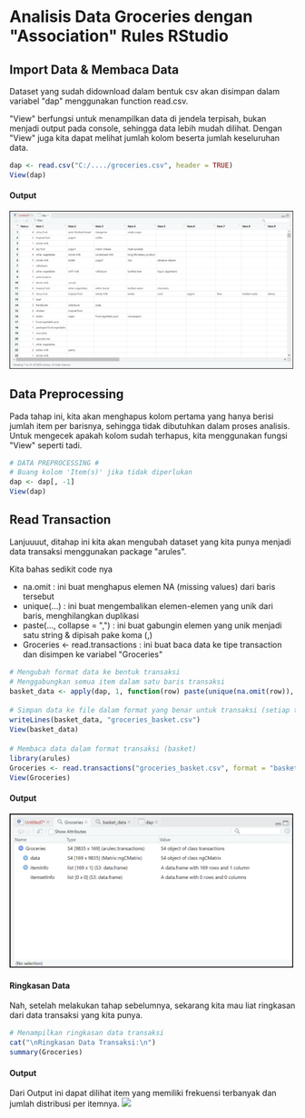 # Analisis Data Groceries dengan "Association" Rules RStudio
## Import Data & Membaca Data
Dataset yang sudah didownload dalam  bentuk csv akan disimpan dalam variabel "dap" menggunakan function read.csv.

"View" berfungsi untuk menampilkan data di jendela terpisah, bukan menjadi output pada console, sehingga data lebih mudah dilihat. Dengan "View" juga kita dapat melihat jumlah kolom beserta jumlah keseluruhan data.

```r
dap <- read.csv("C:/..../groceries.csv", header = TRUE)
View(dap)
```

#### Output
<img src="../gambar/viewdata.png" width="500">

## Data Preprocessing
Pada tahap ini, kita akan menghapus kolom pertama yang hanya berisi jumlah item per barisnya, sehingga tidak dibutuhkan dalam proses analisis. Untuk mengecek apakah kolom sudah terhapus, kita menggunakan fungsi "View" seperti tadi.

```r
# DATA PREPROCESSING #
# Buang kolom 'Item(s)' jika tidak diperlukan
dap <- dap[, -1]
View(dap)
```

## Read Transaction
Lanjuuuut, ditahap ini kita akan mengubah dataset yang kita punya menjadi data transaksi menggunakan package "arules".

Kita bahas sedikit code nya
- na.omit : ini buat menghapus elemen NA (missing values) dari baris tersebut
- unique(...) : ini buat mengembalikan elemen-elemen yang unik dari baris, menghilangkan duplikasi
- paste(..., collapse = ",") : ini buat gabungin elemen yang unik menjadi satu string & dipisah pake koma (,)
- Groceries <- read.transactions : ini buat baca data ke tipe transaction dan disimpen ke variabel "Groceries"

```r
# Mengubah format data ke bentuk transaksi
# Menggabungkan semua item dalam satu baris transaksi
basket_data <- apply(dap, 1, function(row) paste(unique(na.omit(row)), collapse = ","))

# Simpan data ke file dalam format yang benar untuk transaksi (setiap transaksi di satu baris)
writeLines(basket_data, "groceries_basket.csv")
View(basket_data)

# Membaca data dalam format transaksi (basket)
library(arules)
Groceries <- read.transactions("groceries_basket.csv", format = "basket", sep = ",")
View(Groceries)
```

#### Output
<img src="../gambar/read_transaction.png" width="500">

#### Ringkasan Data
Nah, setelah melakukan tahap sebelumnya, sekarang kita mau liat ringkasan dari data transaksi yang kita punya.

```r
# Menampilkan ringkasan data transaksi
cat("\nRingkasan Data Transaksi:\n")
summary(Groceries)
```

#### Output
Dari Output ini dapat dilihat item yang memiliki frekuensi terbanyak dan jumlah distribusi per itemnya.
<img src="../gambar/summmary_grc.png" width="500">
